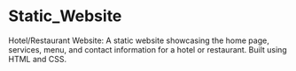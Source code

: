# Static_Website
Hotel/Restaurant Website: A static website showcasing the home page, services, menu, and contact information for a hotel or restaurant. Built using HTML and CSS.
